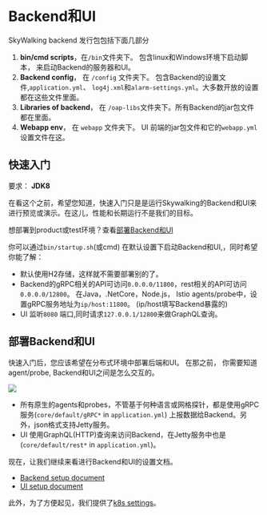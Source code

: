# Backend和UI

SkyWalking backend 发行包包括下面几部分
1. **bin/cmd scripts**，在`/bin`文件夹下。 包含linux和Windows环境下启动脚本， 来启动Backend的服务器和UI。
1. **Backend config**， 在 `/config` 文件夹下。 包含Backend的设置文件,`application.yml`、
`log4j.xml`和`alarm-settings.yml`。大多数开放的设置都在这些文件里面。
1. **Libraries of backend**， 在 `/oap-libs`文件夹下。所有Backend的jar包文件都在里面。
1. **Webapp env**， 在 `webapp` 文件夹下。 UI 前端的jar包文件和它的`webapp.yml` 设置文件在这。

## 快速入门
要求： **JDK8**

在看这个之前，希望您知道，快速入门只是是运行Skywalking的Backend和UI来进行预览或演示。在这儿，性能和长期运行不是我们的目标。

想部署到product或test环境？查看[部署Backend和UI](#部署Backend和UI)

你可以通过`bin/startup.sh`(或cmd) 在默认设置下启动Backend和UI,，同时希望你能了解：
- 默认使用H2存储，这样就不需要部署别的了。
- Backend的gRPC相关的API可访问`0.0.0.0/11800`，rest相关的API可访问`0.0.0.0/12800`。
在Java，.NetCore，Node.js， Istio agents/probe中，设置gRPC服务地址为`ip/host:11800`。
(ip/host填写Backend暴露的)
- UI 监听`8080` 端口,同时请求`127.0.0.1/12800`来做GraphQL查询。  

## 部署Backend和UI
快速入门后，您应该希望在分布式环境中部署后端和UI。
在那之前， 你需要知道agent/probe, Backend和UI之间是怎么交互的。

<img src="http://skywalking.apache.org/doc-graph/communication-net.png"/>

- 所有原生的agents和probes，不管基于何种语言或网格探针，都是使用gRPC服务(`core/default/gRPC*` in `application.yml`) 上报数据给Backend。另外，json格式支持Jetty服务。
- UI 使用GraphQL(HTTP)查询来访问Backend，在Jetty服务中也是(`core/default/rest*` in `application.yml`)。

现在，让我们继续来看进行Backend和UI的设置文档。
- [Backend setup document](backend-setup.md)
- [UI setup document](ui-setup.md)

此外，为了方便起见，我们提供了[k8s settings](https://github.com/apache/skywalking-kubernetes#deploy-skywalking-backend-to-kubernetes-cluster)。
